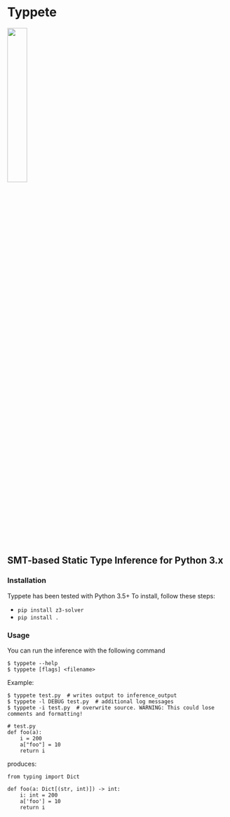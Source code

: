 # Typpete


<p align="left">
  <img src ="https://raw.githubusercontent.com/caterinaurban/Typpete/master/typpete/typpete.png" width="30%"/>
</p>

## **SMT-based Static Type Inference for Python 3.x**


### Installation
Typpete has been tested with Python 3.5+
To install, follow these steps:
- `pip install z3-solver`
- `pip install .`

### Usage
You can run the inference with the following command
```
$ typpete --help
$ typpete [flags] <filename>
```

Example:

```
$ typpete test.py  # writes output to inference_output
$ typpete -l DEBUG test.py  # additional log messages
$ typpete -i test.py  # overwrite source. WARNING: This could lose comments and formatting!
```

```
# test.py
def foo(a):
    i = 200
    a["foo"] = 10
    return i
```

produces:

```
from typing import Dict

def foo(a: Dict[(str, int)]) -> int:
    i: int = 200
    a['foo'] = 10
    return i
```

